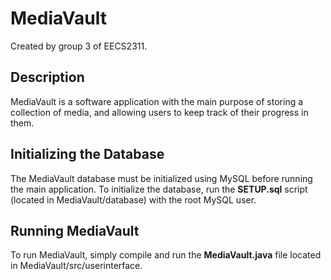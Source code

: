 # MediaVault

Created by group 3 of EECS2311.

## Description
MediaVault is a software application with the main purpose of storing a collection of media, and allowing users to keep track of their progress in them. 

## Initializing the Database
The MediaVault database must be initialized using MySQL before running the main application.
To initialize the database, run the **SETUP.sql** script (located in MediaVault/database) with the root MySQL user.

## Running MediaVault
To run MediaVault, simply compile and run the **MediaVault.java** file located in MediaVault/src/userinterface.
